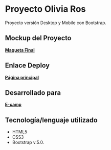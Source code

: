 # Proyecto Olivia Ros

Proyecto versión Desktop y Mobile con Bootstrap.

## Mockup del Proyecto

[**Maqueta Final**](https://xd.adobe.com/spec/a587f5e9-e57c-424d-65c3-3bd10353c0fc-d3b6/grid)

## Enlace Deploy

[**Página principal**](https://ruthale19.github.io/OliviaRos/src/index.html) 

## Desarrollado para

[**E-camp**](https://www.linkedin.com/company/e-camp-chile)

## Tecnología/lenguaje utilizado

* HTML5
* CSS3
* Bootstrap v.5.0.
